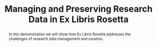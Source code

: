 ---
abstract: In this demonstration we will show how Ex Libris Rosetta addresses the challenges
  of research data management and curation.
creators:
- Alter, Adi
- Peled, Ido
date: null
document_url: https://services.phaidra.univie.ac.at/api/object/o:429575/download
grand_parent: iPRES
institutions: []
keywords:
- digital preservation
- digital curation
- chapel hill
landing_page_url: https://phaidra.univie.ac.at/o:429575
language: eng
layout: publication
license: CC BY 4.0 International
notes_url: null
parent: iPRES 2015
publication_type: paper
size: 290643
slides_url: null
source_name: iPRES
stream_url: null
title: Managing and Preserving Research Data in Ex Libris Rosetta
year: 2015
---